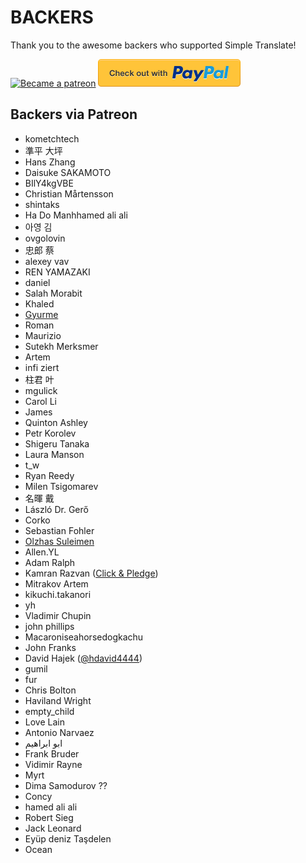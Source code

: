 # BACKERS

Thank you to the awesome backers who supported Simple Translate!

[<img src=https://c5.patreon.com/external/logo/become_a_patron_button.png alt="Became a patreon">](https://www.patreon.com/sienori)
[<img src="other/promotion/badges/paypal.png" alt="Check out with PayPal">](https://www.paypal.me/sienoriExt)

## Backers via Patreon

- kometchtech
- 準平 大坪
- Hans Zhang
- Daisuke SAKAMOTO
- BIlY4kgVBE
- Christian Mårtensson
- shintaks
- Ha Do Manhhamed ali ali
- 아영 김
- ovgolovin
- 忠郎 蔡
- alexey vav
- REN YAMAZAKI
- daniel
- Salah Morabit
- Khaled
- [Gyurme](https://github.com/gpg-dev)
- Roman
- Maurizio
- Sutekh Merksmer
- Artem
- infi ziert
- 柱君 叶
- mgulick
- Carol Li
- James
- Quinton Ashley
- Petr Korolev
- Shigeru Tanaka
- Laura Manson
- t_w
- Ryan Reedy
- Milen Tsigomarev
- 名暉 戴
- László Dr. Gerő
- Corko
- Sebastian Fohler
- [Olzhas Suleimen](https://github.com/ykmnkmi)
- Allen.YL
- Adam Ralph
- Kamran Razvan ([Click & Pledge](https://clickandpledge.com/))
- Mitrakov Artem
- kikuchi.takanori
- yh
- Vladimir Chupin
- john phillips
- Macaroniseahorsedogkachu
- John Franks
- David Hajek ([@hdavid4444](https://mobile.twitter.com/hdavid4444))
- gumil
- fur
- Chris Bolton
- Haviland Wright
- empty_child
- Love Lain
- Antonio Narvaez
- ابو ابراهيم
- Frank Bruder
- Vidimir Rayne
- Myrt
- Dima Samodurov ??
- Concy
- hamed ali ali
- Robert Sieg
- Jack Leonard
- Eyüp deniz Taşdelen
- Ocean
